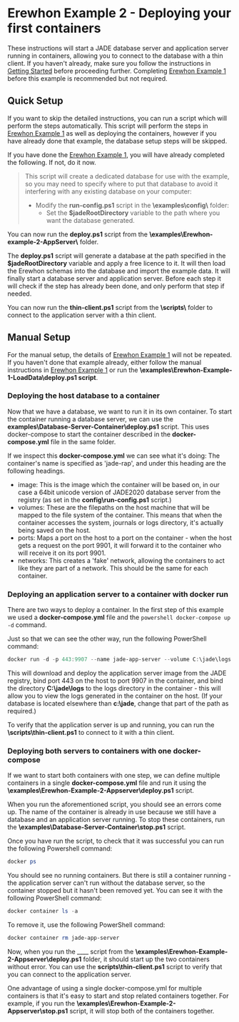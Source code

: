 # Erewhon Example 2 - Deploying your first containers

These instructions will start a JADE database server and application server running in containers, allowing you to connect to the database with a thin client.
If you haven't already, make sure you follow the instructions in [Getting Started](./getting-started.md) before proceeding further. Completing [Erewhon Example 1](./ErewhonExample1) before this example is recommended but not required.

## Quick Setup

If you want to skip the detailed instructions, you can run a script which will perform the steps automatically. This script will perform the steps in [Erewhon Example 1](./ErewhonExample1) as well as deploying the containers, however if you have already done that example, the database setup steps will be skipped.

If you have done the [Erewhon Example 1](./ErewhonExample1), you will have already completed the following. If not, do it now.

> This script will create a dedicated database for use with the example, so you may need to specify where to put that database to avoid it interfering with any existing database on your computer:
>
> - Modify the __run-config.ps1__ script in the __\examples\config\\__ folder:
>   - Set the __$jadeRootDirectory__ variable to the path where you want the database generated.

You can now run the __deploy.ps1__ script from the __\examples\Erewhon-example-2-AppServer\\__ folder.

The __deploy.ps1__ script will generate a database at the path specified in the __$jadeRootDirectory__ variable and apply a free licence to it. It will then load the Erewhon schemas into the database and import the example data. It will finally start a database server and application server. Before each step it will check if the step has already been done, and only perform that step if needed.

You can now run the __thin-client.ps1__ script from the __\scripts\\__ folder to connect to the application server with a thin client.

## Manual Setup

For the manual setup, the details of [Erewhon Example 1](./ErewhonExample1) will not be repeated. If you haven't done that example already, either follow the manual instructions in [Erewhon Example 1](./ErewhonExample1) or run the __\examples\Erewhon-Example-1-LoadData\deploy.ps1 script__.

### Deploying the host database to a container

Now that we have a database, we want to run it in its own container. To start the container running a database server, we can use the __examples\Database-Server-Container\deploy.ps1__ script. This uses docker-compose to start the container described in the __docker-compose.yml__ file in the same folder.

If we inspect this __docker-compose.yml__ we can see what it's doing:
The container's name is specified as 'jade-rap', and under this heading are the following headings.

- image: This is the image which the container will be based on, in our case a 64bit unicode version of JADE2020 database server from the registry (as set in the __config\run-config.ps1__ script.)
- volumes: These are the filepaths on the host machine that will be mapped to the file system of the container. This means that when the container accesses the system, journals or logs directory, it's actually being saved on the host.
- ports: Maps a port on the host to a port on the container - when the host gets a request on the port 9901, it will forward it to the container who will receive it on its port 9901.
- networks: This creates a 'fake' network, allowing the containers to act like they are part of a network. This should be the same for each container.

### Deploying an application server to a container with docker run

There are two ways to deploy a container. In the first step of this example we used a __docker-compose.yml__ file and the ```powershell docker-compose up -d``` command.

Just so that we can see the other way, run the following PowerShell command:

```powershell
docker run -d -p 443:9907 --name jade-app-server --volume C:\jade\logs:C:\logs --network "nat" registry.jadeworld.io/jade/application-server:20.0.01-x64-U
```

This will download and deploy the application server image from the JADE registry, bind port 443 on the host to port 9907 in the container, and bind the directory __C:\jade\logs__ to the logs directory in the container - this will allow you to view the logs generated in the container on the host. (If your database is located elsewhere than __c:\jade__, change that part of the path as required.)

To verify that the application server is up and running, you can run the __\scripts\thin-client.ps1__ to connect to it with a thin client.

### Deploying both servers to containers with one docker-compose

If we want to start both containers with one step, we can define multiple containers in a single __docker-compose.yml__ file and run it using the __\examples\Erewhon-Example-2-Appserver\deploy.ps1__ script.

When you run the aforementioned script, you should see an errors come up. The name of the container is already in use because we still have a database and an application server running. To stop these containers, run the __\examples\Database-Server-Container\stop.ps1__ script.

Once you have run the script, to check that it was successful you can run the following Powershell command:

```powershell
docker ps
```

You should see no running containers. But there is still a container running - the application server can't run without the database server, so the container stopped but it hasn't been removed yet. You can see it with the following PowerShell command:

```powershell
docker container ls -a
```

To remove it, use the following PowerShell command:

```powershell
docker container rm jade-app-server
```

Now, when you run the ____ script from the __\examples\Erewhon-Example-2-Appserver\deploy.ps1__ folder, it should start up the two containers without error. You can use the __scripts\thin-client.ps1__ script to verify that you can connect to the application server.

One advantage of using a single docker-compose.yml for multiple containers is that it's easy to start and stop related containers together. For example, if you run the __\examples\Erewhon-Example-2-Appserver\stop.ps1__ script, it will stop both of the containers together.
